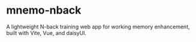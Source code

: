 # mnemo-nback
A lightweight N-back training web app for working memory enhancement, built with Vite, Vue, and daisyUI.

